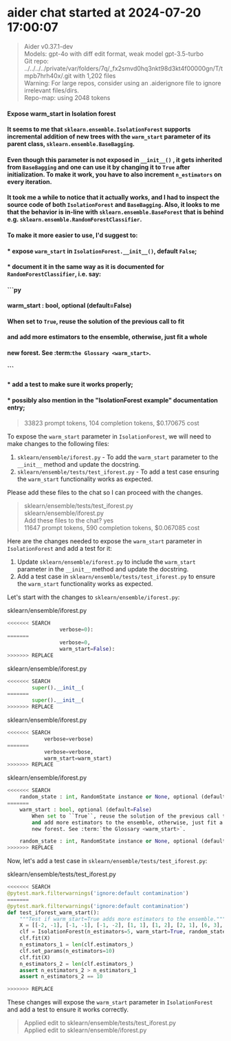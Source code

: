 
# aider chat started at 2024-07-20 17:00:07

> Aider v0.37.1-dev  
> Models: gpt-4o with diff edit format, weak model gpt-3.5-turbo  
> Git repo: ../../../../private/var/folders/7q/_fx2smvd0hq3nkt98d3kt4f00000gn/T/tmpb7hrh40x/.git with 1,202 files  
> Warning: For large repos, consider using an .aiderignore file to ignore irrelevant files/dirs.  
> Repo-map: using 2048 tokens  

#### Expose warm_start in Isolation forest  
#### It seems to me that `sklearn.ensemble.IsolationForest` supports incremental addition of new trees with the `warm_start` parameter of its parent class, `sklearn.ensemble.BaseBagging`.  
####   
#### Even though this parameter is not exposed in `__init__()` , it gets inherited from `BaseBagging` and one can use it by changing it to `True` after initialization. To make it work, you have to also increment `n_estimators` on every iteration.   
####   
#### It took me a while to notice that it actually works, and I had to inspect the source code of both `IsolationForest` and `BaseBagging`. Also, it looks to me that the behavior is in-line with `sklearn.ensemble.BaseForest` that is behind e.g. `sklearn.ensemble.RandomForestClassifier`.  
####   
#### To make it more easier to use, I'd suggest to:  
#### * expose `warm_start` in `IsolationForest.__init__()`, default `False`;  
#### * document it in the same way as it is documented for `RandomForestClassifier`, i.e. say:  
#### ```py  
####     warm_start : bool, optional (default=False)  
####         When set to ``True``, reuse the solution of the previous call to fit  
####         and add more estimators to the ensemble, otherwise, just fit a whole  
####         new forest. See :term:`the Glossary <warm_start>`.  
#### ```  
#### * add a test to make sure it works properly;  
#### * possibly also mention in the "IsolationForest example" documentation entry;  
####  
> 33823 prompt tokens, 104 completion tokens, $0.170675 cost  

To expose the `warm_start` parameter in `IsolationForest`, we will need to make changes to the following files:

1. `sklearn/ensemble/iforest.py` - To add the `warm_start` parameter to the `__init__` method and update the docstring.
2. `sklearn/ensemble/tests/test_iforest.py` - To add a test case ensuring the `warm_start` functionality works as expected.

Please add these files to the chat so I can proceed with the changes.

> sklearn/ensemble/tests/test_iforest.py  
> sklearn/ensemble/iforest.py  
> Add these files to the chat? yes  
> 11647 prompt tokens, 590 completion tokens, $0.067085 cost  

Here are the changes needed to expose the `warm_start` parameter in `IsolationForest` and add a test for it:

1. Update `sklearn/ensemble/iforest.py` to include the `warm_start` parameter in the `__init__` method and update the docstring.
2. Add a test case in `sklearn/ensemble/tests/test_iforest.py` to ensure the `warm_start` functionality works as expected.

Let's start with the changes to `sklearn/ensemble/iforest.py`:

sklearn/ensemble/iforest.py
```python
<<<<<<< SEARCH
                 verbose=0):
=======
                 verbose=0,
                 warm_start=False):
>>>>>>> REPLACE
```

sklearn/ensemble/iforest.py
```python
<<<<<<< SEARCH
        super().__init__(
=======
        super().__init__( 
>>>>>>> REPLACE
```

sklearn/ensemble/iforest.py
```python
<<<<<<< SEARCH
            verbose=verbose)
=======
            verbose=verbose,
            warm_start=warm_start)
>>>>>>> REPLACE
```

sklearn/ensemble/iforest.py
```python
<<<<<<< SEARCH
    random_state : int, RandomState instance or None, optional (default=None)
=======
    warm_start : bool, optional (default=False)
        When set to ``True``, reuse the solution of the previous call to fit
        and add more estimators to the ensemble, otherwise, just fit a whole
        new forest. See :term:`the Glossary <warm_start>`.

    random_state : int, RandomState instance or None, optional (default=None)
>>>>>>> REPLACE
```

Now, let's add a test case in `sklearn/ensemble/tests/test_iforest.py`:

sklearn/ensemble/tests/test_iforest.py
```python
<<<<<<< SEARCH
@pytest.mark.filterwarnings('ignore:default contamination')
=======
@pytest.mark.filterwarnings('ignore:default contamination')
def test_iforest_warm_start():
    """Test if warm_start=True adds more estimators to the ensemble."""
    X = [[-2, -1], [-1, -1], [-1, -2], [1, 1], [1, 2], [2, 1], [6, 3], [-4, 7]]
    clf = IsolationForest(n_estimators=5, warm_start=True, random_state=0)
    clf.fit(X)
    n_estimators_1 = len(clf.estimators_)
    clf.set_params(n_estimators=10)
    clf.fit(X)
    n_estimators_2 = len(clf.estimators_)
    assert n_estimators_2 > n_estimators_1
    assert n_estimators_2 == 10

>>>>>>> REPLACE
```

These changes will expose the `warm_start` parameter in `IsolationForest` and add a test to ensure it works correctly.

> Applied edit to sklearn/ensemble/tests/test_iforest.py  
> Applied edit to sklearn/ensemble/iforest.py  
